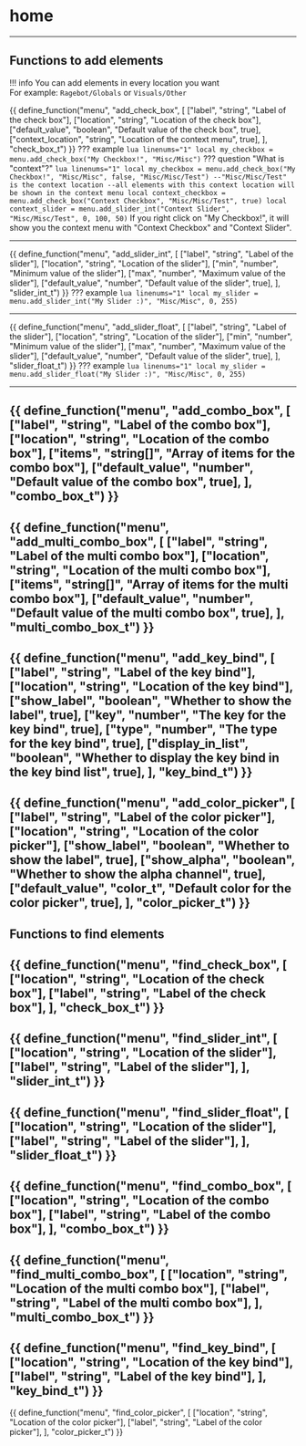 # home
---
## Functions to add elements

!!! info
    You can add elements in every location you want  
    For example: `Ragebot/Globals` or `Visuals/Other`

{{ define_function("menu", "add_check_box", [
    ["label",            "string",  "Label of the check box"],
    ["location",         "string",  "Location of the check box"],
    ["default_value",    "boolean", "Default value of the check box", true],
    ["context_location", "string",  "Location of the context menu", true],
], "check_box_t") }}
??? example
    ``` lua linenums="1"
    local my_checkbox = menu.add_check_box("My Checkbox!", "Misc/Misc")
    ```
??? question "What is "context"?"
    ``` lua linenums="1"
    local my_checkbox = menu.add_check_box("My Checkbox!", "Misc/Misc", false, "Misc/Misc/Test")
    --"Misc/Misc/Test" is the context location
    --all elements with this context location will be shown in the context menu
    local context_checkbox = menu.add_check_box("Context Checkbox", "Misc/Misc/Test", true)
    local context_slider = menu.add_slider_int("Context Slider", "Misc/Misc/Test", 0, 100, 50)
    ```
    If you right click on "My Checkbox!", it will show you the context menu with "Context Checkbox" and "Context Slider".

---
{{ define_function("menu", "add_slider_int", [
    ["label",         "string", "Label of the slider"],
    ["location",      "string", "Location of the slider"],
    ["min",           "number", "Minimum value of the slider"],
    ["max",           "number", "Maximum value of the slider"],
    ["default_value", "number", "Default value of the slider", true],
], "slider_int_t") }}
??? example
    ``` lua linenums="1"
    local my_slider = menu.add_slider_int("My Slider :)", "Misc/Misc", 0, 255)
    ```

---
{{ define_function("menu", "add_slider_float", [
    ["label",         "string", "Label of the slider"],
    ["location",      "string", "Location of the slider"],
    ["min",           "number", "Minimum value of the slider"],
    ["max",           "number", "Maximum value of the slider"],
    ["default_value", "number", "Default value of the slider", true],
], "slider_float_t") }}
??? example
    ``` lua linenums="1"
    local my_slider = menu.add_slider_float("My Slider :)", "Misc/Misc", 0, 255)
    ```

---
{{ define_function("menu", "add_combo_box", [
    ["label",         "string",   "Label of the combo box"],
    ["location",      "string",   "Location of the combo box"],
    ["items",         "string[]", "Array of items for the combo box"],
    ["default_value", "number",   "Default value of the combo box", true],
], "combo_box_t") }}
---
{{ define_function("menu", "add_multi_combo_box", [
    ["label",         "string",   "Label of the multi combo box"],
    ["location",      "string",   "Location of the multi combo box"],
    ["items",         "string[]", "Array of items for the multi combo box"],
    ["default_value", "number",   "Default value of the multi combo box", true],
], "multi_combo_box_t") }}
---
{{ define_function("menu", "add_key_bind", [
    ["label",           "string",  "Label of the key bind"],
    ["location",        "string",  "Location of the key bind"],
    ["show_label",      "boolean", "Whether to show the label", true],
    ["key",             "number",  "The key for the key bind", true],
    ["type",            "number",  "The type for the key bind", true],
    ["display_in_list", "boolean", "Whether to display the key bind in the key bind list", true],
], "key_bind_t") }}
---
{{ define_function("menu", "add_color_picker", [
    ["label",         "string",  "Label of the color picker"],
    ["location",      "string",  "Location of the color picker"],
    ["show_label",    "boolean", "Whether to show the label", true],
    ["show_alpha",    "boolean", "Whether to show the alpha channel", true],
    ["default_value", "color_t", "Default color for the color picker", true],
], "color_picker_t") }}
---
## Functions to find elements
{{ define_function("menu", "find_check_box", [
    ["location", "string", "Location of the check box"],
    ["label",    "string", "Label of the check box"],
], "check_box_t") }}
---
{{ define_function("menu", "find_slider_int", [
    ["location", "string", "Location of the slider"],
    ["label",    "string", "Label of the slider"],
], "slider_int_t") }}
---
{{ define_function("menu", "find_slider_float", [
    ["location", "string", "Location of the slider"],
    ["label",    "string", "Label of the slider"],
], "slider_float_t") }}
---
{{ define_function("menu", "find_combo_box", [
    ["location", "string", "Location of the combo box"],
    ["label",    "string", "Label of the combo box"],
], "combo_box_t") }}
---
{{ define_function("menu", "find_multi_combo_box", [
    ["location", "string", "Location of the multi combo box"],
    ["label",    "string", "Label of the multi combo box"],
], "multi_combo_box_t") }}
---
{{ define_function("menu", "find_key_bind", [
    ["location", "string", "Location of the key bind"],
    ["label",    "string", "Label of the key bind"],
], "key_bind_t") }}
---
{{ define_function("menu", "find_color_picker", [
    ["location", "string", "Location of the color picker"],
    ["label",    "string", "Label of the color picker"],
], "color_picker_t") }}